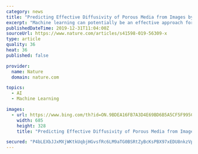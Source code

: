 ```yaml
---
category: news
title: "Predicting Effective Diffusivity of Porous Media from Images by Deep Learning"
excerpt: "Machine learning can potentially be an effective approach for tackling the above challenge. Deep neural networks have demonstrated good predictive power when their input and output have important correlation with each other. Furthermore, image-based learning has been shown to be able to extract important physical features from images 8,9."
publishedDateTime: 2019-12-31T11:04:00Z
sourceUrl: https://www.nature.com/articles/s41598-019-56309-x
type: article
quality: 36
heat: 36
published: false

provider:
  name: Nature
  domain: nature.com

topics:
  - AI
  - Machine Learning

images:
  - url: https://www.bing.com/th?id=ON.9BDEA16FB7A3D4E69BD6B5A5CF5F995C
    width: 685
    height: 328
    title: "Predicting Effective Diffusivity of Porous Media from Images by Deep Learning"

secured: "P4bLEXbJJxMXjWKtkUqbjHGvsfRc6LM9aTG0BSRtZyBcKsPBX97xEDU8nkzVpFAOWFJMm7D6wDtkXw4+gx3S6X81fplXwVDuAdLUxNxT+FyILrwQK0/CEZEnhNwkR0rZn8QwYZQ9H40zPiHb1bEgh5ihiB/5xyaDjJ10L2w5JlmihehQTpMxatuwXcxX3LmdOOgLlVDFd1nhbmQCvWebhoNKfpW4X0lTgC51Yy9P76NAxoaMh9TtrDgN5QEAoYCLEMHQy1a4o0JpZ8ZgOCJKpA==;sH+fQAyuLlfh+41NyLMxFA=="
---
```


